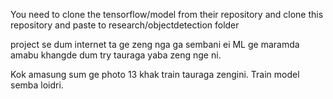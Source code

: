 You need to clone the tensorflow/model from their repository and clone this repository and paste to research/objectdetection folder

project se dum internet ta ge zeng nga ga sembani ei ML ge maramda amabu khangde dum try tauraga yaba zeng nge ni.

Kok amasung sum ge photo 13 khak train tauraga zengini. Train model semba loidri.